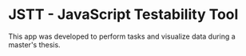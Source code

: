 # JSTT - JavaScript Testability Tool
This app was developed to perform tasks and visualize data during a master's thesis.
